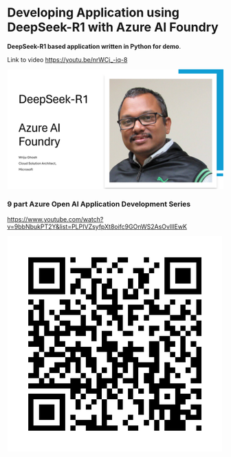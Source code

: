 # Developing Application using DeepSeek-R1 with Azure AI Foundry

**DeepSeek-R1 based application written in Python for demo**.

Link to video https://youtu.be/nrWCj_-iq-8

![YouTube](DeepSeekAzure.png)

### 9 part Azure Open AI Application Development Series
https://www.youtube.com/watch?v=9bbNbukPT2Y&list=PLPIVZsyfpXt8oifc9GOnWS2AsOvllIEwK

![GitHub Repo](github-qrcode.png)
